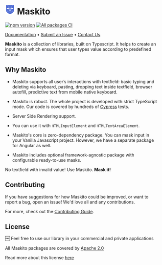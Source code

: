 # <img src="projects/demo/src/assets/icons/maskito.svg" alt="Maskito logo" height="32px"> Maskito

[![npm version](https://img.shields.io/npm/v/@maskito/core.svg)](https://npmjs.com/package/@maskito/core)
[![All packages CI](https://github.com/tinkoff/maskito/actions/workflows/build.yml/badge.svg?branch=main)](https://github.com/tinkoff/maskito/actions/workflows/build.yml)

[Documentation](https://tinkoff.github.io/maskito) •
[Submit an Issue](https://github.com/Tinkoff/maskito/issues/new/choose) • [Contact Us](https://t.me/taiga_ui)

**Maskito** is a collection of libraries, built on Typescript. It helps to create an input mask which ensures that user
types value according to predefined format.

## Why Maskito

- Maskito supports all user’s interactions with textfield: basic typing and deleting via keyboard, pasting, dropping
  text inside textfield, browser autofill, predictive text from mobile native keyboard.

- Maskito is robust. The whole project is developed with strict TypeScript mode. Our code is covered by hundreds of
  [Cypress](https://www.cypress.io) tests.

- Server Side Rendering support.

- You can use it with `HTMLInputElement` and `HTMLTextAreaElement`.

- Maskito's core is zero-dependency package. You can mask input in your Vanilla Javascript project. However, we have a
  separate package for Angular as well.

- Maskito includes optional framework-agnostic package with configurable ready-to-use masks.

No textfield with invalid value! Use Maskito. **Mask it!**

## Contributing

If you have suggestions for how Maskito could be improved, or want to report a bug, open an issue! We'd love all and any
contributions.

For more, check out the [Contributing Guide](CONTRIBUTING.md).

## License

🆓 Feel free to use our library in your commercial and private applications

All Maskito packages are covered by [Apache 2.0](/LICENSE)

Read more about this license [here](https://choosealicense.com/licenses/apache-2.0/)
